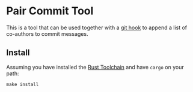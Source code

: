 # Pair Commit Tool

This is a tool that can be used together with a [git hook](./prepare-commit-msg.sh) to append a list of co-authors to commit messages.

## Install

Assuming you have installed the [Rust Toolchain](https://rustup.rs/) and have `cargo` on your path:

```shell script
make install
```